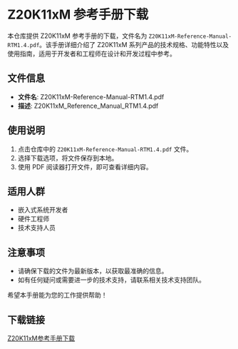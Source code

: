# Z20K11xM 参考手册下载

本仓库提供 Z20K11xM 参考手册的下载，文件名为 `Z20K11xM-Reference-Manual-RTM1.4.pdf`。该手册详细介绍了 Z20K11xM 系列产品的技术规格、功能特性以及使用指南，适用于开发者和工程师在设计和开发过程中参考。

## 文件信息

- **文件名**: Z20K11xM-Reference-Manual-RTM1.4.pdf
- **描述**: Z20K11xM_Reference_Manual_RTM1.4.pdf

## 使用说明

1. 点击仓库中的 `Z20K11xM-Reference-Manual-RTM1.4.pdf` 文件。
2. 选择下载选项，将文件保存到本地。
3. 使用 PDF 阅读器打开文件，即可查看详细内容。

## 适用人群

- 嵌入式系统开发者
- 硬件工程师
- 技术支持人员

## 注意事项

- 请确保下载的文件为最新版本，以获取最准确的信息。
- 如有任何疑问或需要进一步的技术支持，请联系相关技术支持团队。

希望本手册能为您的工作提供帮助！

## 下载链接

[Z20K11xM参考手册下载](https://pan.quark.cn/s/6d99ed48fada)